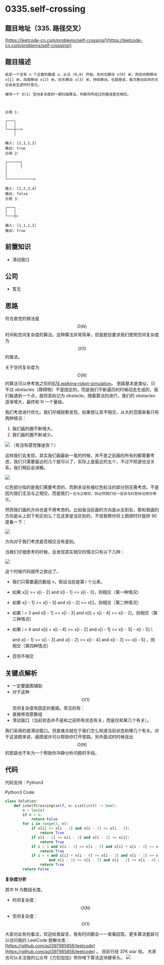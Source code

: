 # 0335.self-crossing

## 题目地址（335. 路径交叉）

[https://leetcode-cn.com/problems/self-crossing/](https://leetcode-cn.com/problems/self-crossing/)

## 题目描述

```text
给定一个含有 n 个正数的数组 x。从点 (0,0) 开始，先向北移动 x[0] 米，然后向西移动 x[1] 米，向南移动 x[2] 米，向东移动 x[3] 米，持续移动。也就是说，每次移动后你的方位会发生逆时针变化。

编写一个 O(1) 空间复杂度的一趟扫描算法，判断你所经过的路径是否相交。



示例 1:

┌───┐
│   │
└───┼──>
    │

输入: [2,1,1,2]
输出: true
示例 2:

┌──────┐
│      │
│
│
└────────────>

输入: [1,2,3,4]
输出: false
示例 3:

┌───┐
│   │
└───┼>

输入: [1,1,1,1]
输出: true
```

## 前置知识

* 滑动窗口

## 公司

* 暂无

## 思路

符合直觉的做法是$$O(N)$$时间和空间复杂度的算法。这种算法非常简单，但是题目要求我们使用空间复杂度为$$O(1)$$的做法。

关于空间复杂度为$$O(N)$$的算法可以参考我之前的[874.walking-robot-simulation](https://github.com/azl397985856/leetcode/blob/be15d243a3b93d7efa731d0589a54a63cbff61ae/problems/874.walking-robot-simulation.md)。 思路基本是类似，只不过 obstacles（障碍物）不是固定的，而是我们不断遍历的时候动态生成的，我们每遇到一个点，就将其标记为 obstacle。随着算法的进行，我们的 obstacles 逐渐增大，最终和 N 一个量级。

我们考虑进行优化。我们仔细观察发现，如果想让其不相交，从大的范围来看只有两种情况：

1. 我们画的圈不断增大。
2. 我们画的圈不断减少。

![](https://tva1.sinaimg.cn/large/007S8ZIlly1ghltxh0sygj30te1dajvv.jpg) （有没有感觉像迷宫？）

这样我们会发现，其实我们画最新一笔的时候，并不是之前画的所有的都需要考虑，我们只需要最近的几个就可以了，实际上是最近的五个，不过不知道也没关系，我们稍后会讲解。

![](https://tva1.sinaimg.cn/large/007S8ZIlly1ghltxhyhumj30to0lamyt.jpg)

红色部分指的是我们需要考虑的，而剩余没有被红色标注的部分则无需考虑。不是因为我们无法与之相交，而是我们`一旦与之相交，则必然我们也一定会与红色标记部分相交`。

然而我们画的方向也是不用考虑的。比如我当前画的方向是从左到右，那和我画的方向是从上到下有区别么？在这里是没区别的，不信我帮你将上图顺时针旋转 90 度看一下：

![](https://tva1.sinaimg.cn/large/007S8ZIlly1ghltxjatzhj30mk1cwdk7.jpg)

方向对于我们考虑是否相交没有差别。

当我们仔细思考的时候，会发现其实相交的情况只有以下几种：

![](https://tva1.sinaimg.cn/large/007S8ZIlly1ghltxkbce9j30ro0o676d.jpg)

这个时候代码就呼之欲出了。

* 我们只需要遍历数组 x，假设当前是第 i 个元素。
* 如果 x\[i\] &gt;= x\[i - 2\] and x\[i - 1\] &lt;= x\[i - 3\]，则相交（第一种情况）
* 如果 x\[i - 1\] &lt;= x\[i - 3\] and x\[i - 2\] &lt;= x\[i\]，则相交（第二种情况）
* 如果 i &gt; 3 and x\[i - 1\] == x\[i - 3\] and x\[i\] + x\[i - 4\] == x\[i - 2\]，则相交（第三种情况）
* 如果 i &gt; 4 and x\[i\] + x\[i - 4\] &gt;= x\[i - 2\] and x\[i - 1\] &gt;= x\[i - 3\] - x\[i - 5\] \

   and x\[i - 1\] &lt;= x\[i - 3\] and x\[i - 2\] &gt;= x\[i - 4\] and x\[i - 3\] &gt;= x\[i - 5\] ，则相交（第四种情况）

* 否则不相交

## 关键点解析

* 一定要画图辅助
* 对于这种$$O(1)$$空间复杂度有固定的套路。常见的有：
* 直接修改原数组
* 滑动窗口（当前状态并不是和之前所有状态有关，而是仅和某几个有关）。

我们采用的是滑动窗口。但是难点就在于我们怎么知道当前状态和哪几个有关。对于这道题来说，画图或许可以帮助你打开思路。另外面试的时候说出$$O(N)$$的思路也不失为一个帮助你冷静分析问题的手段。

## 代码

代码支持：Python3

Python3 Code:

```python
class Solution:
    def isSelfCrossing(self, x: List[int]) -> bool:
        n = len(x)
        if n < 4:
            return False
        for i in range(3, n):
            if x[i] >= x[i - 2] and x[i - 1] <= x[i - 3]:
                return True
            if x[i - 1] <= x[i - 3] and x[i - 2] <= x[i]:
                return True
            if i > 3 and x[i - 1] == x[i - 3] and x[i] + x[i - 4] == x[i - 2]:
                return True
            if i > 4 and x[i] + x[i - 4] >= x[i - 2] and x[i - 1] >= x[i - 3] - x[i - 5] \
                    and x[i - 1] <= x[i - 3] and x[i - 2] >= x[i - 4] and x[i - 3] >= x[i - 5]:
                return True
        return False
```

**复杂度分析**

其中 N 为数组长度。

* 时间复杂度：$$O(N)$$
* 空间复杂度：$$O(1)$$

大家对此有何看法，欢迎给我留言，我有时间都会一一查看回答。更多算法套路可以访问我的 LeetCode 题解仓库：[https://github.com/azl397985856/leetcode](https://github.com/azl397985856/leetcode) 。 目前已经 37K star 啦。 大家也可以关注我的公众号《力扣加加》带你啃下算法这块硬骨头。 ![](https://tva1.sinaimg.cn/large/007S8ZIlly1gfcuzagjalj30p00dwabs.jpg)

